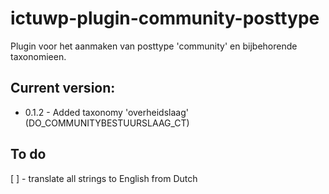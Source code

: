 # ictuwp-plugin-community-posttype
Plugin voor het aanmaken van posttype 'community' en bijbehorende taxonomieen.



## Current version:
* 0.1.2 - Added taxonomy 'overheidslaag' (DO_COMMUNITYBESTUURSLAAG_CT)

## To do
[ ] - translate all strings to English from Dutch
